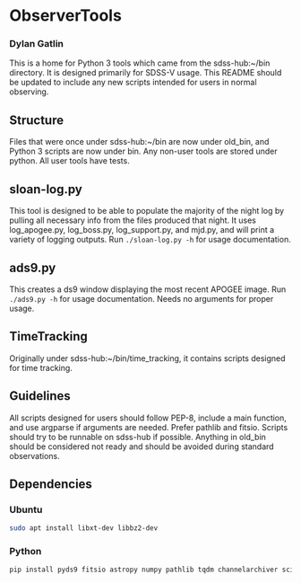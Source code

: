 # ObserverTools

### Dylan Gatlin
This is a home for Python 3 tools which came from the sdss-hub:~/bin directory.
 It is designed primarily for SDSS-V usage. This README should be updated to
 include any new scripts intended for users in normal observing.
 
## Structure
Files that were once under sdss-hub:~/bin are now under old_bin, and Python 3
 scripts are now under bin. Any non-user tools are stored under python. All
 user tools have tests.
 
## sloan-log.py
This tool is designed to be able to populate the majority of the night log by
 pulling all necessary info from the files produced that night. It uses
 log_apogee.py, log_boss.py, log_support.py, and mjd.py, and will print a
 variety of logging outputs. Run `./sloan-log.py -h` for usage documentation.
 
## ads9.py
This creates a ds9 window displaying the most recent APOGEE image. Run
 `./ads9.py -h` for usage documentation. Needs no arguments for proper
 usage.
 
## TimeTracking
Originally under sdss-hub:~/bin/time_tracking, it contains scripts designed for
 time tracking.

## Guidelines
All scripts designed for users should follow PEP-8, include a main function,
 and use argparse if arguments are needed. Prefer pathlib and fitsio. Scripts
 should try to be runnable on sdss-hub if possible. Anything in old_bin should
 be considered not ready and should be avoided during standard observations.
 
## Dependencies

### Ubuntu
```bash
sudo apt install libxt-dev libbz2-dev
```

### Python
```bash
pip install pyds9 fitsio astropy numpy pathlib tqdm channelarchiver scipy pyfits
```